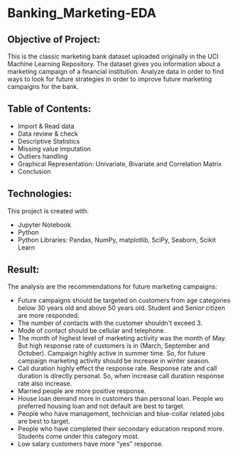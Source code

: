 # Banking_Marketing-EDA
## Objective of Project:
This is the classic marketing bank dataset uploaded originally in the UCI Machine Learning Repository. The dataset gives you information about a marketing campaign of a financial institution.
Analyze data in order to find ways to look for future strategies in order to improve future marketing campaigns for the bank.

## Table of Contents:
* Import & Read data
* Data review & check
* Descriptive Statistics
* Missing value imputation
* Outliers handling
* Graphical Representation: Univariate, Bivariate and Correlation Matrix
* Conclusion

## Technologies:
This project is created with:
* Jupyter Notebook
* Python
* Python Libraries: Pandas, NumPy, matplotlib, SciPy, Seaborn, Scikit Learn

## Result: 
The analysis are the recommendations for future marketing campaigns:

* Future campaigns should be targeted on customers from age categories below 30 years old and above 50 years old. Student and Senior citizen are more responded.
* The number of contacts with the customer shouldn't exceed 3.
* Mode of contact should be cellular and telephone.
* The month of highest level of marketing activity was the month of May. But high response rate of customers is in (March, September and October). Campaign highly active in summer time. So, for future campaign marketing activity should be increase in winter season.
* Call duration highly effect the response rate. Response rate and call duration is directly personal. So, when increase call duration response rate also increase.
* Married people are more positive response.
* House loan demand more in customers than personal loan. People wo preferred housing loan and not default are best to target.
* People who have management, technician and blue-collar related jobs are best to target.
* People who have completed their secondary education respond more. Students come under this category most.
* Low salary customers have more “yes” response.




